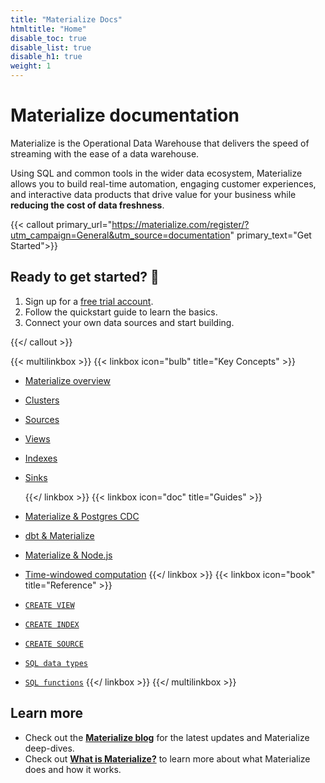 ```yaml
---
title: "Materialize Docs"
htmltitle: "Home"
disable_toc: true
disable_list: true
disable_h1: true
weight: 1
---
```


# Materialize documentation

Materialize is the Operational Data Warehouse that delivers the speed of
streaming with the ease of a data warehouse.

Using SQL and common tools in the wider data ecosystem, Materialize allows you
to build real-time automation, engaging customer experiences, and interactive
data products that drive value for your business while **reducing the cost of
data freshness**.


{{< callout primary_url="https://materialize.com/register/?utm_campaign=General&utm_source=documentation" primary_text="Get Started">}}

## Ready to get started? 🚀

1. Sign up for a [free trial account](https://materialize.com/register/?utm_campaign=General&utm_source=documentation).
2. Follow the quickstart guide to learn the basics.
3. Connect your own data sources and start building.

{{</ callout >}}

{{< multilinkbox >}}
{{< linkbox icon="bulb" title="Key Concepts" >}}

-   [Materialize overview](/overview/what-is-materialize/)
-   [Clusters](/concepts/clusters/)
-   [Sources](/concepts/sources/)
-   [Views](/concepts/views/)
-   [Indexes](/concepts/indexes/)
-   [Sinks](/concepts/sinks/)

    {{</ linkbox >}}
    {{< linkbox icon="doc" title="Guides" >}}
-   [Materialize &amp; Postgres CDC](/integrations/cdc-postgres/)
-   [dbt &amp; Materialize](/integrations/dbt/)
-   [Materialize &amp; Node.js](/integrations/node-js/)

-   [Time-windowed computation](/sql/patterns/temporal-filters/)
    {{</ linkbox >}}
    {{< linkbox icon="book" title="Reference" >}}
-   [`CREATE VIEW`](/sql/create-view/)
-   [`CREATE INDEX`](/sql/create-index/)
-   [`CREATE SOURCE`](/sql/create-source/)
-   [`SQL data types`](/sql/types/)
-   [`SQL functions`](/sql/functions/)
    {{</ linkbox >}}
    {{</ multilinkbox >}}

## Learn more

-   Check out the [**Materialize blog**](https://www.materialize.com/blog/) for the latest updates and Materialize deep-dives.
-   Check out [**What is Materialize?**](./overview/what-is-materialize) to learn more about what Materialize does and how it works.
